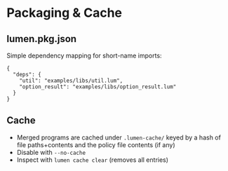 # Packaging & Cache

## lumen.pkg.json
Simple dependency mapping for short-name imports:
```
{
  "deps": {
    "util": "examples/libs/util.lum",
    "option_result": "examples/libs/option_result.lum"
  }
}
```

## Cache
- Merged programs are cached under `.lumen-cache/` keyed by a hash of file paths+contents and the policy file contents (if any)
- Disable with `--no-cache`
- Inspect with `lumen cache clear` (removes all entries)
